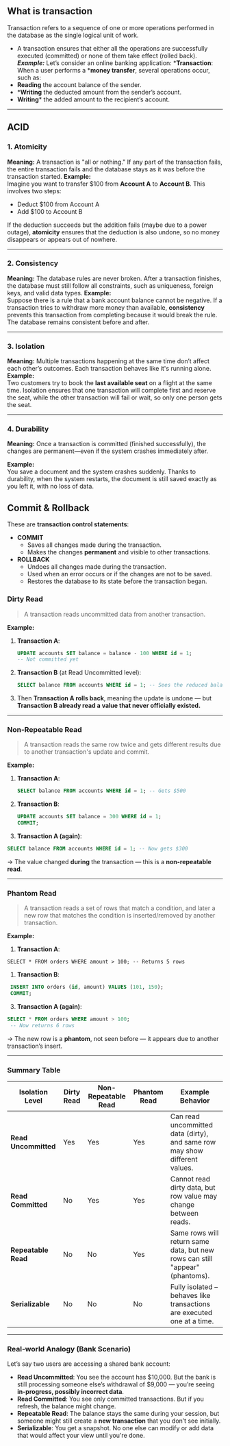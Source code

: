 ## What is transaction
Transaction refers to a sequence of one or more operations performed in the database as the single logical unit of work.
- A transaction ensures that either all the operations are successfully executed (committed) or none of them take effect (rolled back).
***Example:*** Let’s consider an online banking application:
***Transaction**: When a user performs a ***money transfer**, several operations occur, such as:
- **Reading** the account balance of the sender.
- ***Writing** the deducted amount from the sender’s account.
- **Writing*** the added amount to the recipient’s account.
---
## ACID
### 1. **Atomicity**
**Meaning:** A transaction is "all or nothing." If any part of the transaction fails, the entire transaction fails and the database stays as it was before the transaction started.
**Example:**  
Imagine you want to transfer $100 from **Account A** to **Account B**. This involves two steps:
- Deduct $100 from Account A
- Add $100 to Account B

If the deduction succeeds but the addition fails (maybe due to a power outage), **atomicity** ensures that the deduction is also undone, so no money disappears or appears out of nowhere.

---
### 2. **Consistency**
**Meaning:** The database rules are never broken. After a transaction finishes, the database must still follow all constraints, such as uniqueness, foreign keys, and valid data types.
**Example:**  
Suppose there is a rule that a bank account balance cannot be negative. If a transaction tries to withdraw more money than available, **consistency** prevents this transaction from completing because it would break the rule. The database remains consistent before and after.

---
### 3. **Isolation**

**Meaning:** Multiple transactions happening at the same time don’t affect each other’s outcomes. Each transaction behaves like it's running alone.
**Example:**  
Two customers try to book the **last available seat** on a flight at the same time. Isolation ensures that one transaction will complete first and reserve the seat, while the other transaction will fail or wait, so only one person gets the seat.

---
### 4. **Durability**

**Meaning:** Once a transaction is committed (finished successfully), the changes are permanent—even if the system crashes immediately after.

**Example:**  
You save a document and the system crashes suddenly. Thanks to durability, when the system restarts, the document is still saved exactly as you left it, with no loss of data.

## **Commit & Rollback**
These are **transaction control statements**:
- **COMMIT**
    - Saves all changes made during the transaction.
    - Makes the changes **permanent** and visible to other transactions.
- **ROLLBACK**
    - Undoes all changes made during the transaction.
    - Used when an error occurs or if the changes are not to be saved.
    - Restores the database to its state before the transaction began.

### Dirty Read
> A transaction reads uncommitted data from another transaction.

**Example:**
1. **Transaction A**:
    
    ```sql
    UPDATE accounts SET balance = balance - 100 WHERE id = 1;
    -- Not committed yet
    ```
1. **Transaction B** (at Read Uncommitted level):
    ```sql
    SELECT balance FROM accounts WHERE id = 1; -- Sees the reduced balance
    ```
2. Then **Transaction A rolls back**, meaning the update is undone — but **Transaction B already read a value that never officially existed.**
---
###  Non-Repeatable Read

> A transaction reads the same row twice and gets different results due to another transaction's update and commit.

**Example:**
1. **Transaction A**:
    ```sql
    SELECT balance FROM accounts WHERE id = 1; -- Gets $500
    ```
2. **Transaction B**:
    ```sql
    UPDATE accounts SET balance = 300 WHERE id = 1;
    COMMIT;
    ```
3. **Transaction A (again)**: 
``` sql
SELECT balance FROM accounts WHERE id = 1; -- Now gets $300
```
→ The value changed **during** the transaction — this is a **non-repeatable read**.

---
### Phantom Read

> A transaction reads a set of rows that match a condition, and later a new row that matches the condition is inserted/removed by another transaction.

**Example:**

1. **Transaction A**:
```
SELECT * FROM orders WHERE amount > 100; -- Returns 5 rows
```
1. **Transaction B**:
 ```sql
  INSERT INTO orders (id, amount) VALUES (101, 150);   
  COMMIT;   
```
    
3. **Transaction A (again)**:
 
  ```sql
  SELECT * FROM orders WHERE amount > 100;
   -- Now returns 6 rows
   ```

→ The new row is a **phantom**, not seen before — it appears due to another transaction’s insert.

---
### Summary Table 

| Isolation Level      | Dirty Read | Non-Repeatable Read | Phantom Read | Example Behavior                                                             |
| -------------------- | ---------- | ------------------- | ------------ | ---------------------------------------------------------------------------- |
| **Read Uncommitted** | Yes        | Yes                 | Yes          | Can read uncommitted data (dirty), and same row may show different values.   |
| **Read Committed**   | No         | Yes                 | Yes          | Cannot read dirty data, but row value may change between reads.              |
| **Repeatable Read**  | No         | No                  | Yes          | Same rows will return same data, but new rows can still "appear" (phantoms). |
| **Serializable**     | No         | No                  |  No          | Fully isolated – behaves like transactions are executed one at a time.       |

---

### Real-world Analogy (Bank Scenario)
Let’s say two users are accessing a shared bank account:
- **Read Uncommitted**: You see the account has $10,000. But the bank is still processing someone else’s withdrawal of $9,000 — you’re seeing **in-progress, possibly incorrect data**.
- **Read Committed**: You see only committed transactions. But if you refresh, the balance might change.
- **Repeatable Read**: The balance stays the same during your session, but someone might still create a **new transaction** that you don’t see initially.
- **Serializable**: You get a snapshot. No one else can modify or add data that would affect your view until you're done.